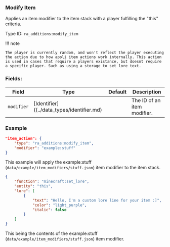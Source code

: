 ### Modify Item

Applies an item modifier to the item stack with a player fulfilling the "this" criteria.

Type ID: `ra_additions:modify_item`

!!! note

    The player is currently random, and won't reflect the player executing the action due to how apoli item actions work internally. This action is used in cases that require a players existance, but doesnt require a specific player. Such as using a storage to set lore text. 

### Fields:

Field  | Type | Default | Description
-------|------|---------|-------------
`modifier` | [Identifier]((../data_types/identifier.md) |  |  The ID of an item modifier.

### Example

```json
"item_action": {
    "type": "ra_additions:modify_item",
    "modifier": "example:stuff"
}
```
This example will apply the example:stuff (`data/example/item_modifiers/stuff.json`) item modifier to the item stack.
```json
{
    "function": "minecraft:set_lore",
    "entity": "this",
    "lore": [
        {
            "text": "Hello, I'm a custom lore line for your item :]",
            "color": "light_purple",
            "italic": false
        }
    ]
}
```
This being the contents of the example:stuff (`data/example/item_modifiers/stuff.json`) item modifier.